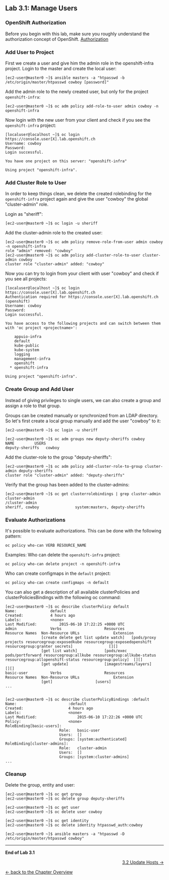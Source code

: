 ## Lab 3.1: Manage Users

### OpenShift Authorization

Before you begin with this lab, make sure you roughly understand the authorization concept of OpenShift.
[Authorization](https://docs.openshift.com/container-platform/3.6/architecture/additional_concepts/authorization.html)

### Add User to Project

First we create a user and give him the admin role in the openshift-infra project.
Login to the master and create the local user:
```
[ec2-user@master0 ~]$ ansible masters -a "htpasswd -b /etc/origin/master/htpasswd cowboy [password]"
```

Add the admin role to the newly created user, but only for the project `openshift-infra`:
```
[ec2-user@master0 ~]$ oc adm policy add-role-to-user admin cowboy -n openshift-infra
```

Now login with the new user from your client and check if you see the `openshift-infra` project:
```
[localuser@localhost ~]$ oc login https://console.user[X].lab.openshift.ch
Username: cowboy
Password:
Login successful.

You have one project on this server: "openshift-infra"

Using project "openshift-infra".
```

### Add Cluster Role to User

In order to keep things clean, we delete the created rolebinding for the `openshift-infra` project again and give the user "cowboy" the global "cluster-admin" role.

Login as "sheriff":
```
[ec2-user@master0 ~]$ oc login -u sheriff
```

Add the cluster-admin role to the created user:
```
[ec2-user@master0 ~]$ oc adm policy remove-role-from-user admin cowboy -n openshift-infra
role "admin" removed: "cowboy"
[ec2-user@master0 ~]$ oc adm policy add-cluster-role-to-user cluster-admin cowboy
cluster role "cluster-admin" added: "cowboy"
```

Now you can try to login from your client with user "cowboy" and check if you see all projects:
```
[localuser@localhost ~]$ oc login https://console.user[X].lab.openshift.ch
Authentication required for https://console.user[X].lab.openshift.ch (openshift)
Username: cowboy
Password:
Login successful.

You have access to the following projects and can switch between them with 'oc project <projectname>':

    appuio-infra
    default
    kube-public
    kube-system
    logging
    management-infra
    openshift
  * openshift-infra

Using project "openshift-infra".
```


### Create Group and Add User

Instead of giving privileges to single users, we can also create a group and assign a role to that group.

Groups can be created manually or synchronized from an LDAP directory. So let's first create a local group manually and add the user "cowboy" to it:
```
[ec2-user@master0 ~]$ oc login -u sheriff

[ec2-user@master0 ~]$ oc adm groups new deputy-sheriffs cowboy
NAME         USERS
deputy-sheriffs   cowboy
```

Add the cluster-role to the group "deputy-sheriffs":
```
[ec2-user@master0 ~]$ oc adm policy add-cluster-role-to-group cluster-admin deputy-sheriffs
cluster role "cluster-admin" added: "deputy-sheriffs"
```

Verify that the group has been added to the cluster-admins:
```
[ec2-user@master0 ~]$ oc get clusterrolebindings | grep cluster-admin
cluster-admin                                                         /cluster-admin                                                         sheriff, cowboy                system:masters, deputy-sheriffs               
```


### Evaluate Authorizations

It's possible to evaluate authorizations. This can be done with the following pattern:
```
oc policy who-can VERB RESOURCE_NAME
```

Examples:
Who can delete the `openshift-infra` project:
```
oc policy who-can delete project -n openshift-infra
```

Who can create configmaps in the `default` project:
```
oc policy who-can create configmaps -n default
```

You can also get a description of all available clusterPolicies and clusterPoliciesBindings with the following oc command:
```
[ec2-user@master0 ~]$ oc describe clusterPolicy default
Name:				default
Created:			4 hours ago
Labels:				<none>
Last Modified:			2015-06-10 17:22:25 +0000 UTC
admin				Verbs					Resources																Resource Names	Non-Resource URLs				Extension
				[create delete get list update watch]	[pods/proxy projects resourcegroup:exposedkube resourcegroup:exposedopenshift resourcegroup:granter secrets]				[][]
				[get list watch]			[pods/exec pods/portforward resourcegroup:allkube resourcegroup:allkube-status resourcegroup:allopenshift-status resourcegroup:policy]	[][]
				[get update]				[imagestreams/layers]															[][]
basic-user			Verbs					Resources																Resource Names	Non-Resource URLs				Extension
				[get]					[users]
...


[ec2-user@master0 ~]$ oc describe clusterPolicyBindings :default
Name:						:default
Created:					4 hours ago
Labels:						<none>
Last Modified:					2015-06-10 17:22:26 +0000 UTC
Policy:						<none>
RoleBinding[basic-users]:
						Role:	basic-user
						Users:	[]
						Groups:	[system:authenticated]
RoleBinding[cluster-admins]:
						Role:	cluster-admin
						Users:	[]
						Groups:	[system:cluster-admins]
...
```


### Cleanup

Delete the group, entity and user:
```
[ec2-user@master0 ~]$ oc get group
[ec2-user@master0 ~]$ oc delete group deputy-sheriffs

[ec2-user@master0 ~]$ oc get user
[ec2-user@master0 ~]$ oc delete user cowboy

[ec2-user@master0 ~]$ oc get identity
[ec2-user@master0 ~]$ oc delete identity htpasswd_auth:cowboy

[ec2-user@master0 ~]$ ansible masters -a "htpasswd -D /etc/origin/master/htpasswd cowboy"
```

---

**End of Lab 3.1**

<p width="100px" align="right"><a href="32_update_hosts.md">3.2 Update Hosts →</a></p>

[← back to the Chapter Overview](30_daily_business.md)
